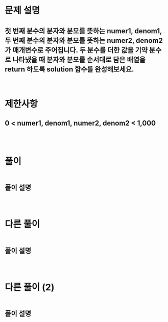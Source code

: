 # 문제 설명
## 첫 번째 분수의 분자와 분모를 뜻하는 numer1, denom1, 두 번째 분수의 분자와 분모를 뜻하는 numer2, denom2가 매개변수로 주어집니다. 두 분수를 더한 값을 기약 분수로 나타냈을 때 분자와 분모를 순서대로 담은 배열을 return 하도록 solution 함수를 완성해보세요.

<br>

# 제한사항
## 0 < numer1, denom1, numer2, denom2 < 1,000
##  
##  

<br>

# 풀이

```js

```
## 풀이 설명
### 

<br>

# 다른 풀이 

```js

```
## 풀이 설명
### 

<br>

# 다른 풀이 (2)

```js

```
## 풀이 설명
### 